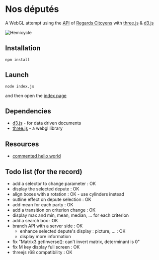 # Nos députés

A WebGL attempt using the [API] of [Regards Citoyens] with [three.js] & [d3.js]

![Hemicycle](https://raw2.github.com/hllwd/nosdeputes/master/doc/img/printscreen.png)

## Installation

    npm install

## Launch

    node index.js

and then open the [index page]

## Dependencies

* [d3.js] - for data driven documents
* [three.js] - a webgl library

## Resources

* [commented hello world]

## Todo list (for the record)

* add a selector to change parameter : OK
* display the selected depute : OK
* align boxes with a rotation : OK - use cylinders instead
* outline effect on depute selection : OK
* add mean for each party : OK
* add a transition on criterion change : OK
* display max and min, mean, median, ... for each criterion
* add a search box : OK
* branch API with a server side : OK
    * enhance selected depute's display : picture, ... : OK
    * display more information
* fix "Matrix3.getInverse(): can't invert matrix, determinant is 0"
* fix M key display full screen : OK
* threejs r68 compatibility : OK

[API]: http://cpc.regardscitoyens.org/trac/wiki/API
[Regards Citoyens]: http://www.regardscitoyens.org/
[d3 update]: https://github.com/mrdoob/three.js/wiki/Updates
[d3.js]: http://d3js.org
[three.js]: http://threejs.org
[commented hello world]: https://github.com/stemkoski/stemkoski.github.com/blob/master/Three.js/HelloWorld.html
[index page]: http://localhost:3000